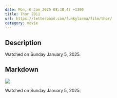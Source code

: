 ```yaml
---
date: Mon, 6 Jan 2025 08:38:47 +1300
title: Thor 2011
url: https://letterboxd.com/funkylarma/film/thor/
category: movie
---
```

## Description
 Watched on Sunday January 5, 2025. 

## Markdown
![](https://a.ltrbxd.com/resized/film-poster/4/6/4/5/6/46456-thor-0-600-0-900-crop.jpg?v=36c210ad0d)

Watched on Sunday January 5, 2025.
